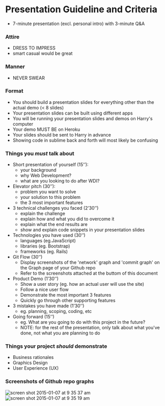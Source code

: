 # Presentation Guideline and Criteria

- 7-minute presentation (excl. personal intro) with 3-minute Q&A

### Attire
- DRESS TO IMPRESS
- smart casual would be great

### Manner
- NEVER SWEAR

### Format
- You should build a presentation slides for everything other than the actual demo (< 8 slides)
- Your presentation slides can be built using different apps
- You will be running your presentation slides and demos on Harry's computer
- Your demo MUST BE on Heroku
- Your slides should be sent to Harry in advance
- Showing code in sublime back and forth will most likely be confusing

### Things you *must* talk about
- Short presentation of yourself (15’’):
	- your background
	- why Web Development?
	-	what are you looking to do after WDI?
- Elevator pitch (30’’):
	- problem you want to solve
	- your solution to this problem
	- the 3 most important features
- 3 technical challenges you faced (2’30’’)
	- explain the challenge
	- explain how and what you did to overcome it
	- explain what the end results are
	- show and explain code snippets in your presentation slides
- Technologies you have used (30’’)
	- languages (eg.JavaScript)
	- libraries (eg. Bootstrap)
	- frameworks (eg. Rails)
- Git Flow (30’’)
	- Display screenshots of the 'network' graph and 'commit graph' on the Graph page of your Github repo
	- Refer to the screenshots attached at the buttom of this document
- Product Demo (1’30’’)
	- Show a user story (eg. how an actual user will use the site)
	- Follow a nice user flow
	- Demonstrate the most important 3 features
	- Quickly go through other supporting features 
- 3 mistakes you have made (1’30’’)
	- eg. planning, scoping, coding, etc
- Going forward (15’’)
	- eg. What are you going to do with this project in the future?
	- NOTE: for the rest of the presentation, only talk about what you've done, not what you are planning to do

### Things your project *should* demonstrate
- Business rationales
- Graphics Design
- User Experience (UX)

### Screenshots of Github repo graphs
![screen shot 2015-01-07 at 9 35 37 am](https://cloud.githubusercontent.com/assets/1697380/5639431/350099c2-9651-11e4-9226-568e595477ec.png)
![screen shot 2015-01-07 at 9 35 19 am](https://cloud.githubusercontent.com/assets/1697380/5639432/3501dc56-9651-11e4-963b-fa9d49951343.png)

